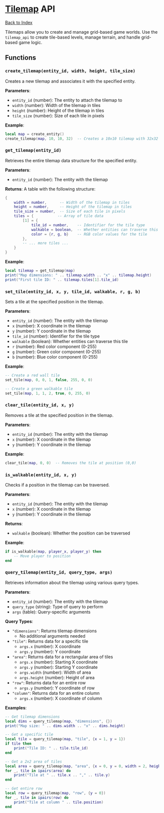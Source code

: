 # [Tilemap](Tilemap) API

[Back to Index](index.md)

Tilemaps allow you to create and manage grid-based game worlds. Use the `tilemap_api` to create tile-based levels, manage terrain, and handle grid-based game logic.

## Functions

### `create_tilemap(entity_id, width, height, tile_size)`

Creates a new tilemap and associates it with the specified entity.

**Parameters**:
- `entity_id` (number): The entity to attach the tilemap to
- `width` (number): Width of the tilemap in tiles
- `height` (number): Height of the tilemap in tiles
- `tile_size` (number): Size of each tile in pixels

**Example**:
```lua
local map = create_entity()
create_tilemap(map, 10, 10, 32)  -- Creates a 10x10 tilemap with 32x32 pixel tiles
```

### `get_tilemap(entity_id)`

Retrieves the entire tilemap data structure for the specified entity.

**Parameters**:
- `entity_id` (number): The entity with the tilemap

**Returns**:
A table with the following structure:
```lua
{
    width = number,      -- Width of the tilemap in tiles
    height = number,     -- Height of the tilemap in tiles
    tile_size = number,  -- Size of each tile in pixels
    tiles = {           -- Array of tile data
        [1] = {
            tile_id = number,    -- Identifier for the tile type
            walkable = boolean,  -- Whether entities can traverse this tile
            color = {r, g, b}    -- RGB color values for the tile
        },
        -- ... more tiles ...
    }
}
```

**Example**:
```lua
local tilemap = get_tilemap(map)
print("Map dimensions: " .. tilemap.width .. "x" .. tilemap.height)
print("First tile ID: " .. tilemap.tiles[1].tile_id)
```

### `set_tile(entity_id, x, y, tile_id, walkable, r, g, b)`

Sets a tile at the specified position in the tilemap.

**Parameters**:
- `entity_id` (number): The entity with the tilemap
- `x` (number): X coordinate in the tilemap
- `y` (number): Y coordinate in the tilemap
- `tile_id` (number): Identifier for the tile type
- `walkable` (boolean): Whether entities can traverse this tile
- `r` (number): Red color component (0-255)
- `g` (number): Green color component (0-255)
- `b` (number): Blue color component (0-255)

**Example**:
```lua
-- Create a red wall tile
set_tile(map, 0, 0, 1, false, 255, 0, 0)  

-- Create a green walkable tile
set_tile(map, 1, 1, 2, true, 0, 255, 0)   
```

### `clear_tile(entity_id, x, y)`

Removes a tile at the specified position in the tilemap.

**Parameters**:
- `entity_id` (number): The entity with the tilemap
- `x` (number): X coordinate in the tilemap
- `y` (number): Y coordinate in the tilemap

**Example**:
```lua
clear_tile(map, 0, 0)  -- Removes the tile at position (0,0)
```

### `is_walkable(entity_id, x, y)`

Checks if a position in the tilemap can be traversed.

**Parameters**:
- `entity_id` (number): The entity with the tilemap
- `x` (number): X coordinate in the tilemap
- `y` (number): Y coordinate in the tilemap

**Returns**:
- `walkable` (boolean): Whether the position can be traversed

**Example**:
```lua
if is_walkable(map, player_x, player_y) then
    -- Move player to position
end
```

### `query_tilemap(entity_id, query_type, args)`

Retrieves information about the tilemap using various query types.

**Parameters**:
- `entity_id` (number): The entity with the tilemap
- `query_type` (string): Type of query to perform
- `args` (table): Query-specific arguments

**Query Types**:
- `"dimensions"`: Returns tilemap dimensions
  - No additional arguments needed
- `"tile"`: Returns data for a specific tile
  - `args.x` (number): X coordinate
  - `args.y` (number): Y coordinate
- `"area"`: Returns data for a rectangular area of tiles
  - `args.x` (number): Starting X coordinate
  - `args.y` (number): Starting Y coordinate
  - `args.width` (number): Width of area
  - `args.height` (number): Height of area
- `"row"`: Returns data for an entire row
  - `args.y` (number): Y coordinate of row
- `"column"`: Returns data for an entire column
  - `args.x` (number): X coordinate of column

**Examples**:
```lua
-- Get tilemap dimensions
local dims = query_tilemap(map, "dimensions", {})
print("Map size: " .. dims.width .. "x" .. dims.height)

-- Get a specific tile
local tile = query_tilemap(map, "tile", {x = 1, y = 1})
if tile then
    print("Tile ID: " .. tile.tile_id)
end

-- Get a 2x2 area of tiles
local area = query_tilemap(map, "area", {x = 0, y = 0, width = 2, height = 2})
for _, tile in ipairs(area) do
    print("Tile at " .. tile.x .. "," .. tile.y)
end

-- Get entire row
local row = query_tilemap(map, "row", {y = 0})
for _, tile in ipairs(row) do
    print("Tile at column " .. tile.position)
end
```
